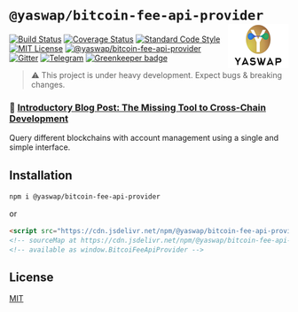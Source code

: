 # `@yaswap/bitcoin-fee-api-provider` <img align="right" src="https://raw.githubusercontent.com/yaswap/chainabstractionlayer/master/yaswap-logo.png" height="80px" />

[![Build Status](https://travis-ci.com/liquality/chainabstractionlayer.svg?branch=master)](https://travis-ci.com/liquality/chainabstractionlayer)
[![Coverage Status](https://coveralls.io/repos/github/liquality/chainabstractionlayer/badge.svg?branch=master)](https://coveralls.io/github/liquality/chainabstractionlayer?branch=master)
[![Standard Code Style](https://img.shields.io/badge/codestyle-standard-brightgreen.svg)](https://github.com/standard/standard)
[![MIT License](https://img.shields.io/badge/license-MIT-brightgreen.svg)](../../LICENSE.md)
[![@yaswap/bitcoin-fee-api-provider](https://img.shields.io/npm/dt/@yaswap/bitcoin-fee-api-provider.svg)](https://npmjs.com/package/@yaswap/bitcoin-fee-api-provider)
[![Gitter](https://img.shields.io/gitter/room/liquality/Lobby.svg)](https://gitter.im/liquality/Lobby?source=orgpage)
[![Telegram](https://img.shields.io/badge/chat-on%20telegram-blue.svg)](https://t.me/Liquality) [![Greenkeeper badge](https://badges.greenkeeper.io/liquality/chainabstractionlayer.svg)](https://greenkeeper.io/)

> :warning: This project is under heavy development. Expect bugs & breaking changes.

### :pencil: [Introductory Blog Post: The Missing Tool to Cross-Chain Development](https://medium.com/liquality/the-missing-tool-to-cross-chain-development-2ebfe898efa1)

Query different blockchains with account management using a single and simple interface.

## Installation

```bash
npm i @yaswap/bitcoin-fee-api-provider
```

or

```html
<script src="https://cdn.jsdelivr.net/npm/@yaswap/bitcoin-fee-api-provider@0.2.3/dist/bitcoin-fee-api-provider.min.js"></script>
<!-- sourceMap at https://cdn.jsdelivr.net/npm/@yaswap/bitcoin-fee-api-provider@0.2.3/dist/bitcoin-fee-api-provider.min.js.map -->
<!-- available as window.BitcoiFeeApiProvider -->
```

## License

[MIT](../../LICENSE.md)
